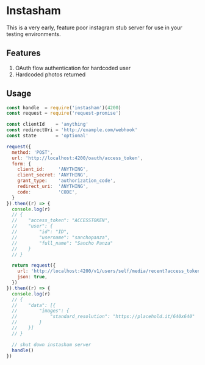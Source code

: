 # Instasham

This is a very early, feature poor instagram stub server for use in your testing environments.

## Features

1. OAuth flow authentication for hardcoded user
1. Hardcoded photos returned

## Usage

```js
const handle  = require('instasham')(4200)
const request = require('request-promise')

const clientId    = 'anything'
const redirectUri = 'http://example.com/webhook'
const state       = 'optional'

request({
  method: 'POST',
  url: 'http://localhost:4200/oauth/access_token',
  form: {
    client_id:     'ANYTHING',
    client_secret: 'ANYTHING',
    grant_type:    'authorization_code',
    redirect_uri:  'ANYTHING',
    code:          'CODE',
  }
}).then((r) => {
  console.log(r)
  // {
  // 	"access_token": "ACCESSTOKEN",
  // 	"user": {
  // 		"id": "ID",
  // 		"username": "sanchopanza",
  // 		"full_name": "Sancho Panza"
  // 	}
  // }  

  return request({
    url: 'http://localhost:4200/v1/users/self/media/recent?access_token=' + r.access_token,
    json: true,
  })  
}).then((r) => {
  console.log(r)
  // {
  // 	"data": [{
  // 		"images": {
  // 			"standard_resolution": "https://placehold.it/640x640"
  // 		}
  // 	}]
  // }

  // shut down instasham server
  handle()
})
```
